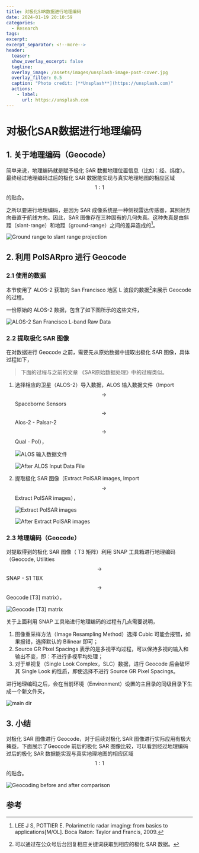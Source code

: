 ```yaml
---
title: 对极化SAR数据进行地理编码
date: 2024-01-19 20:10:59
categories:
  - Research
tags: 
excerpt: 
excerpt_separator: <!--more-->
header:
  teaser: 
  show_overlay_excerpt: false
  tagline: 
  overlay_image: /assets/images/unsplash-image-post-cover.jpg
  overlay_filter: 0.5
  caption: "Photo credit: [**Unsplash**](https://unsplash.com)"
  actions:
    - label: 
      url: https://unsplash.com
---
```

# 对极化SAR数据进行地理编码
<!-- 摘要内容（首页显示） -->
## 1. 关于地理编码（Geocode）

简单来说，地理编码就是赋予极化 SAR 数据地理位置信息（比如：经、纬度）。最终经过地理编码过后的极化 SAR 数据能实现与真实地理地图的相应区域 $$1:1$$ 的贴合。

之所以要进行地理编码，是因为 SAR 成像系统是一种侧视雷达传感器，其照射方向垂直于航线方向。因此，SAR 图像存在三种固有的几何失真。这种失真是由斜距（slant-range）和地距（ground-range）之间的差异造成的[^1]。
<!--more-->
<!-- 正文内容 -->

![Ground range to slant range projection](https://raw.githubusercontents.com/Borne912/BlogDataBase/master/image-20240118100739154.png)

## 2. 利用 PolSARpro 进行 Geocode

### 2.1 使用的数据

本节使用了 ALOS-2 获取的 San Francisco 地区 L 波段的数据[^2]来展示 Geocode 的过程。

一份原始的 ALOS-2 数据，包含了如下图所示的这些文件，

![ALOS-2 San Francisco L-band Raw Data](https://raw.githubusercontents.com/Borne912/BlogDataBase/master/PolSARpro%20-%20Geocode_raw_data.png)

### 2.2 提取极化 SAR 图像

在对数据进行 Geocode 之前，需要先从原始数据中提取出极化 SAR 图像，具体过程如下，

> 下面的过程与之前的文章 《SAR原始数据处理》中的过程类似。

1. 选择相应的卫星（ALOS-2）导入数据，ALOS 输入数据文件（Import $$\rightarrow$$ Spaceborne Sensors $$\rightarrow$$ Alos-2 - Palsar-2 $$\rightarrow$$ Qual - Pol），

   ![ALOS 输入数据文件](https://raw.githubusercontents.com/Borne912/BlogDataBase/master/image-20240119160240798.png)

   ![After ALOS Input Data File](https://raw.githubusercontents.com/Borne912/BlogDataBase/master/%20PolSARpro%20-%20Geocode_ALOS_Input_Data_File_new_file.png)

2. 提取极化 SAR 图像（Extract PolSAR images, Import $$\rightarrow$$ Extract PolSAR images），

   ![Extract PolSAR images](https://raw.githubusercontents.com/Borne912/BlogDataBase/master/PolSARpro%20-%20Geocode-Extract-PolSAR-images.png)

   ![After Extract PolSAR images](https://raw.githubusercontents.com/Borne912/BlogDataBase/master/PolSARpro%20-%20Geocode-After-Extract-PolSAR-images.png)

### 2.3 地理编码（Geocode）

对提取得到的极化 SAR 图像（ T3 矩阵）利用 SNAP 工具箱进行地理编码（Geocode, Utilities $$\rightarrow$$ SNAP - S1 TBX $$\rightarrow$$ Geocode [T3] matrix），

![Geocode [T3] matrix](https://raw.githubusercontents.com/Borne912/BlogDataBase/master/image-20231227223247938.png)

关于上面利用 SNAP 工具箱进行地理编码的过程有几点需要说明，

1. 图像重采样方法（Image Resampling Method）选择 Cubic 可能会报错，如果报错，选择默认的 Bilinear 即可；
2. Source GR Pixel Spacings 表示的是多视平均过程，可以保持多视的输入和输出不变，即：不进行多视平均处理；
3. 对于单视复（Single Look Complex，SLC）数据，进行 Geocode 后会破坏其 Single Look 的性质，即使选择不进行 Source GR Pixel Spacings。

进行地理编码之后，会在当前环境（Environment）设置的主目录的同级目录下生成一个新文件夹，

![main dir](https://raw.githubusercontents.com/Borne912/BlogDataBase/master/image-20231228091621437.png)

## 3. 小结

对极化 SAR 图像进行 Geocode，对于后续对极化 SAR 图像进行实际应用有极大裨益，下面展示了Geocode 前后的极化 SAR 图像比较，可以看到经过地理编码过后的极化 SAR 数据能实现与真实地理地图的相应区域 $$1:1$$ 的贴合。

![Geocoding before and after comparison](https://raw.githubusercontents.com/Borne912/BlogDataBase/master/image-20240119200049950.png)

## 参考

[^1]: LEE J S, POTTIER E. Polarimetric radar imaging: from basics to applications[M/OL]. Boca Raton: Taylor and Francis, 2009.

[^2]: 可以通过在公众号后台回复相应关键词获取到相应的极化 SAR 数据。

